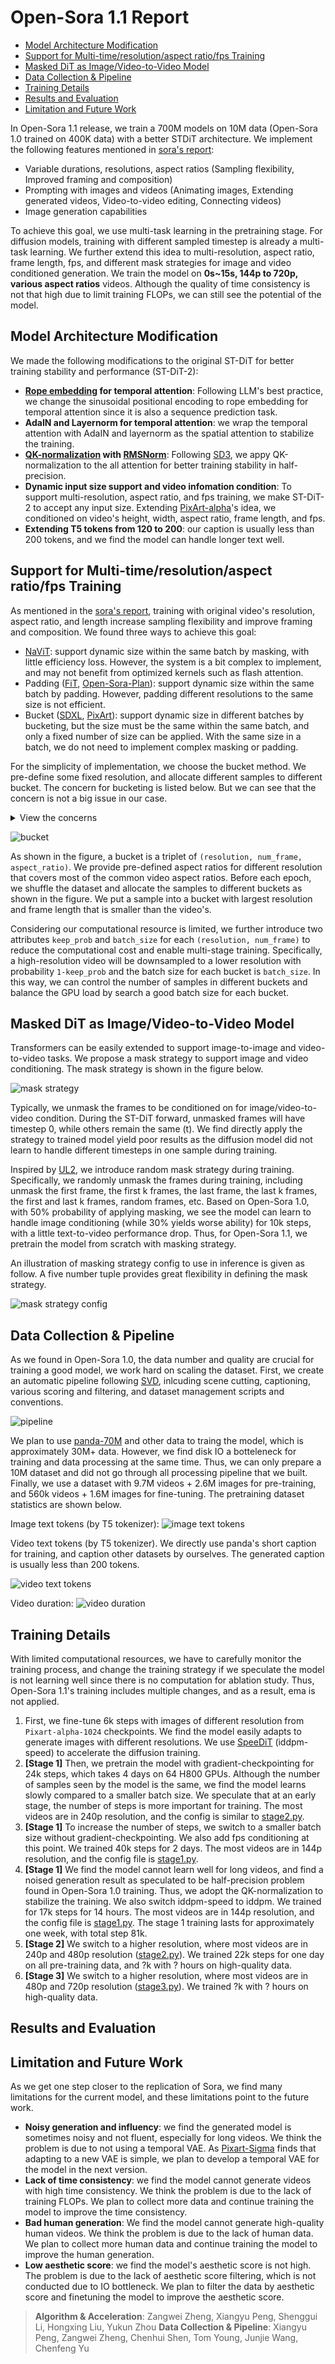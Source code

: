 # Open-Sora 1.1 Report

- [Model Architecture Modification](#model-architecture-modification)
- [Support for Multi-time/resolution/aspect ratio/fps Training](#support-for-multi-timeresolutionaspect-ratiofps-training)
- [Masked DiT as Image/Video-to-Video Model](#masked-dit-as-imagevideo-to-video-model)
- [Data Collection \& Pipeline](#data-collection--pipeline)
- [Training Details](#training-details)
- [Results and Evaluation](#results-and-evaluation)
- [Limitation and Future Work](#limitation-and-future-work)

In Open-Sora 1.1 release, we train a 700M models on 10M data (Open-Sora 1.0 trained on 400K data) with a better STDiT architecture. We implement the following features mentioned in [sora's report](https://openai.com/research/video-generation-models-as-world-simulators):

- Variable durations, resolutions, aspect ratios (Sampling flexibility, Improved framing and composition)
- Prompting with images and videos (Animating images, Extending generated videos, Video-to-video editing, Connecting videos)
- Image generation capabilities

To achieve this goal, we use multi-task learning in the pretraining stage. For diffusion models, training with different sampled timestep is already a multi-task learning. We further extend this idea to multi-resolution, aspect ratio, frame length, fps, and different mask strategies for image and video conditioned generation. We train the model on **0s~15s, 144p to 720p, various aspect ratios** videos. Although the quality of time consistency is not that high due to limit training FLOPs, we can still see the potential of the model.

## Model Architecture Modification

We made the following modifications to the original ST-DiT for better training stability and performance (ST-DiT-2):

- **[Rope embedding](https://arxiv.org/abs/2104.09864) for temporal attention**: Following LLM's best practice, we change the sinusoidal positional encoding to rope embedding for temporal attention since it is also a sequence prediction task.
- **AdaIN and Layernorm for temporal attention**: we wrap the temporal attention with AdaIN and layernorm as the spatial attention to stabilize the training.
- **[QK-normalization](https://arxiv.org/abs/2302.05442) with [RMSNorm](https://arxiv.org/abs/1910.07467)**: Following [SD3](https://arxiv.org/pdf/2403.03206.pdf), we appy QK-normalization to the all attention for better training stability in half-precision.
- **Dynamic input size support and video infomation condition**: To support multi-resolution, aspect ratio, and fps training, we make ST-DiT-2 to accept any input size. Extending [PixArt-alpha](https://github.com/PixArt-alpha/PixArt-alpha)'s idea, we conditioned on video's height, width, aspect ratio, frame length, and fps.
- **Extending T5 tokens from 120 to 200**: our caption is usually less than 200 tokens, and we find the model can handle longer text well.

## Support for Multi-time/resolution/aspect ratio/fps Training

As mentioned in the [sora's report](https://openai.com/research/video-generation-models-as-world-simulators), training with original video's resolution, aspect ratio, and length increase sampling flexibility and improve framing and composition. We found three ways to achieve this goal:

- [NaViT](https://arxiv.org/abs/2307.06304): support dynamic size within the same batch by masking, with little efficiency loss. However, the system is a bit complex to implement, and may not benefit from optimized kernels such as flash attention.
- Padding ([FiT](https://arxiv.org/abs/2402.12376), [Open-Sora-Plan](https://github.com/PKU-YuanGroup/Open-Sora-Plan)): support dynamic size within the same batch by padding. However, padding different resolutions to the same size is not efficient.
- Bucket ([SDXL](https://arxiv.org/abs/2307.01952), [PixArt](https://arxiv.org/abs/2310.00426)): support dynamic size in different batches by bucketing, but the size must be the same within the same batch, and only a fixed number of size can be applied. With the same size in a batch, we do not need to implement complex masking or padding.

For the simplicity of implementation, we choose the bucket method. We pre-define some fixed resolution, and allocate different samples to different bucket. The concern for bucketing is listed below. But we can see that the concern is not a big issue in our case.

<details>
<summary>View the concerns</summary>

- The bucket size is limited to a fixed number: First, in real-world applications, only a few aspect ratios (9:16, 3:4) and resolutions (240p, 1080p) are commonly used. Second, we find trained models can generalize well to unseen resolutions.
- The size in each batch is the same, breaks the i.i.d. assumption: Since we are using multiple GPUs, the local batches on different GPUs have different sizes. We did not see a significant performance drop due to this issue.
- The may not be enough samples to fill each bucket and the distribution may be biased: First, our dataset is large enough to fill each bucket when local batch size is not too large. Second, we should analyze the data's distribution on sizes and define the bucket size accordingly. Third, an unbalanced distribution did not affect the training process significantly.
- Different resolutions and frame lengths may have different processing speed: Different from PixArt, which only deals with aspect ratios of similar resolutions (similar token numbers), we need to consider the processing speed of different resolutions and frame lengths. We can use the `bucket_config` to define the batch size for each bucket to ensure the processing speed is similar.

</details>

![bucket](/assets/readme/report_bucket.png)

As shown in the figure, a bucket is a triplet of `(resolution, num_frame, aspect_ratio)`. We provide pre-defined aspect ratios for different resolution that covers most of the common video aspect ratios. Before each epoch, we shuffle the dataset and allocate the samples to different buckets as shown in the figure. We put a sample into a bucket with largest resolution and frame length that is smaller than the video's.

Considering our computational resource is limited, we further introduce two attributes `keep_prob` and `batch_size` for each `(resolution, num_frame)` to reduce the computational cost and enable multi-stage training. Specifically, a high-resolution video will be downsampled to a lower resolution with probability `1-keep_prob` and the batch size for each bucket is `batch_size`. In this way, we can control the number of samples in different buckets and balance the GPU load by search a good batch size for each bucket.

## Masked DiT as Image/Video-to-Video Model

Transformers can be easily extended to support image-to-image and video-to-video tasks. We propose a mask strategy to support image and video conditioning. The mask strategy is shown in the figure below.

![mask strategy](/assets/readme/report_mask.png)

Typically, we unmask the frames to be conditioned on for image/video-to-video condition. During the ST-DiT forward, unmasked frames will have timestep 0, while others remain the same (t). We find directly apply the strategy to trained model yield poor results as the diffusion model did not learn to handle different timesteps in one sample during training.

Inspired by [UL2](https://arxiv.org/abs/2205.05131), we introduce random mask strategy during training. Specifically, we randomly unmask the frames during training, including unmask the first frame, the first k frames, the last frame, the last k frames, the first and last k frames, random frames, etc. Based on Open-Sora 1.0, with 50% probability of applying masking, we see the model can learn to handle image conditioning (while 30% yields worse ability) for 10k steps, with a little text-to-video performance drop. Thus, for Open-Sora 1.1, we pretrain the model from scratch with masking strategy.

An illustration of masking strategy config to use in inference is given as follow. A five number tuple provides great flexibility in defining the mask strategy.

![mask strategy config](/assets/readme/report_mask_config.png)

## Data Collection & Pipeline

As we found in Open-Sora 1.0, the data number and quality are crucial for training a good model, we work hard on scaling the dataset. First, we create an automatic pipeline following [SVD](https://arxiv.org/abs/2311.15127), inlcuding scene cutting, captioning, various scoring and filtering, and dataset management scripts and conventions.

![pipeline](/assets/readme/report_data_pipeline.png)

We plan to use [panda-70M](https://snap-research.github.io/Panda-70M/) and other data to traing the model, which is approximately 30M+ data. However, we find disk IO a botteleneck for training and data processing at the same time. Thus, we can only prepare a 10M dataset and did not go through all processing pipeline that we built. Finally, we use a dataset with 9.7M videos + 2.6M images for pre-training, and 560k videos + 1.6M images for fine-tuning. The pretraining dataset statistics are shown below.

Image text tokens (by T5 tokenizer): ![image text tokens](/assets/readme/report_image_textlen.png)

Video text tokens (by T5 tokenizer). We directly use panda's short caption for training, and caption other datasets by ourselves. The generated caption is usually less than 200 tokens.

![video text tokens](/assets/readme/report_video_textlen.png)

Video duration: ![video duration](/assets/readme/report_video_duration.png)

## Training Details

With limited computational resources, we have to carefully monitor the training process, and change the training strategy if we speculate the model is not learning well since there is no computation for ablation study. Thus, Open-Sora 1.1's training includes multiple changes, and as a result, ema is not applied.

1. First, we fine-tune 6k steps with images of different resolution from `Pixart-alpha-1024` checkpoints. We find the model easily adapts to generate images with different resolutions. We use [SpeeDiT](https://github.com/1zeryu/SpeeDiT) (iddpm-speed) to accelerate the diffusion training.
2. **[Stage 1]** Then, we pretrain the model with gradient-checkpointing for 24k steps, which takes 4 days on 64 H800 GPUs. Although the number of samples seen by the model is the same, we find the model learns slowly compared to a smaller batch size. We speculate that at an early stage, the number of steps is more important for training. The most videos are in 240p resolution, and the config is similar to [stage2.py](/configs/opensora-v1-1/train/stage2.py).
3. **[Stage 1]** To increase the number of steps, we switch to a smaller batch size without gradient-checkpointing. We also add fps conditioning at this point. We trained 40k steps for 2 days. The most videos are in 144p resolution, and the config file is [stage1.py](/configs/opensora-v1-1/train/stage1.py).
4. **[Stage 1]** We find the model cannot learn well for long videos, and find a noised generation result as speculated to be half-precision problem found in Open-Sora 1.0 training. Thus, we adopt the QK-normalization to stabilize the training. We also switch iddpm-speed to iddpm. We trained for 17k steps for 14 hours. The most videos are in 144p resolution, and the config file is [stage1.py](/configs/opensora-v1-1/train/stage1.py). The stage 1 training lasts for approximately one week, with total step 81k.
5. **[Stage 2]** We switch to a higher resolution, where most videos are in 240p and 480p resolution ([stage2.py](/configs/opensora-v1-1/train/stage2.py)). We trained 22k steps for one day on all pre-training data, and ?k with ? hours on high-quality data.
6. **[Stage 3]** We switch to a higher resolution, where most videos are in 480p and 720p resolution ([stage3.py](/configs/opensora-v1-1/train/stage3.py)). We trained ?k with ? hours on high-quality data.

## Results and Evaluation

## Limitation and Future Work

As we get one step closer to the replication of Sora, we find many limitations for the current model, and these limitations point to the future work.

- **Noisy generation and influency**: we find the generated model is sometimes noisy and not fluent, especially for long videos. We think the problem is due to not using a temporal VAE. As [Pixart-Sigma](https://arxiv.org/abs/2403.04692) finds that adapting to a new VAE is simple, we plan to develop a temporal VAE for the model in the next version.
- **Lack of time consistency**: we find the model cannot generate videos with high time consistency. We think the problem is due to the lack of training FLOPs. We plan to collect more data and continue training the model to improve the time consistency.
- **Bad human generation**: We find the model cannot generate high-quality human videos. We think the problem is due to the lack of human data. We plan to collect more human data and continue training the model to improve the human generation.
- **Low aesthetic score**: we find the model's aesthetic score is not high. The problem is due to the lack of aesthetic score filtering, which is not conducted due to IO bottleneck. We plan to filter the data by aesthetic score and finetuning the model to improve the aesthetic score.

> **Algorithm & Acceleration**: Zangwei Zheng, Xiangyu Peng, Shenggui Li, Hongxing Liu, Yukun Zhou
> **Data Collection & Pipeline**: Xiangyu Peng, Zangwei Zheng, Chenhui Shen, Tom Young, Junjie Wang, Chenfeng Yu
